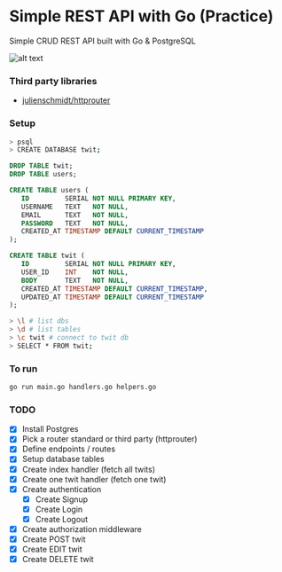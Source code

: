# Simple REST API with Go (Practice)
Simple CRUD REST API built with Go & PostgreSQL

![alt text](https://encrypted-tbn0.gstatic.com/images?q=tbn:ANd9GcS1ykK7EvxhHcf3_fo1Bgkpu2tZJXFNgBuFaCmtwwfbCMTC43uVQw "Go")

### Third party libraries
- [julienschmidt/httprouter](github.com/julienschmidt/httprouter)

### Setup

```sh
> psql
> CREATE DATABASE twit;
```

```sql
DROP TABLE twit;
DROP TABLE users;

CREATE TABLE users (
   ID         SERIAL NOT NULL PRIMARY KEY,
   USERNAME   TEXT   NOT NULL,
   EMAIL      TEXT   NOT NULL,
   PASSWORD   TEXT   NOT NULL,
   CREATED_AT TIMESTAMP DEFAULT CURRENT_TIMESTAMP
);

CREATE TABLE twit (
   ID         SERIAL NOT NULL PRIMARY KEY,
   USER_ID    INT    NOT NULL,
   BODY       TEXT   NOT NULL,
   CREATED_AT TIMESTAMP DEFAULT CURRENT_TIMESTAMP,
   UPDATED_AT TIMESTAMP DEFAULT CURRENT_TIMESTAMP
);
```

```sh
> \l # list dbs
> \d # list tables
> \c twit # connect to twit db
> SELECT * FROM twit;
```


### To run
```sh
go run main.go handlers.go helpers.go
```

### TODO
- [x] Install Postgres
- [x] Pick a router standard or third party (httprouter)
- [x] Define endpoints / routes
- [x] Setup database tables
- [x] Create index handler (fetch all twits)
- [x] Create one twit handler (fetch one twit)
- [x] Create authentication
  - [x] Create Signup
  - [x] Create Login
  - [x] Create Logout
- [x] Create authorization middleware
- [x] Create POST twit
- [x] Create EDIT twit
- [x] Create DELETE twit
